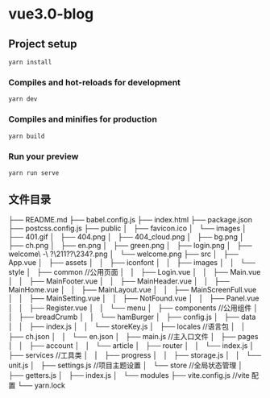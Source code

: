 # vue3.0-blog

## Project setup

```
yarn install
```

### Compiles and hot-reloads for development

```
yarn dev
```

### Compiles and minifies for production

```
yarn build
```

### Run your preview

```
yarn run serve
```

## 文件目录

├── README.md
├── babel.config.js
├── index.html
├── package.json
├── postcss.config.js
├── public
│   ├── favicon.ico
│   └── images
│   ├── 401.gif
│   ├── 404.png
│   ├── 404_cloud.png
│   ├── bg.png
│   ├── ch.png
│   ├── en.png
│   ├── green.png
│   ├── login.png
│   ├── welcome\ -\ ?\211??\234?.png
│   └── welcome.png
├── src
│   ├── App.vue
│   ├── assets
│   │   ├── iconfont
│   │   ├── images
│   │   └── style
│   ├── common //公用页面
│   │   ├── Login.vue
│   │   ├── Main.vue
│   │   ├── MainFooter.vue
│   │   ├── MainHeader.vue
│   │   ├── MainHome.vue
│   │   ├── MainLayout.vue
│   │   ├── MainScreenFull.vue
│   │   ├── MainSetting.vue
│   │   ├── NotFound.vue
│   │   ├── Panel.vue
│   │   ├── Register.vue
│   │   └── menu
│   ├── components //公用组件
│   │   ├── breadCrumb
│   │   └── hamBurger
│   ├── config.js
│   ├── data
│   │   ├── index.js
│   │   └── storeKey.js
│   ├── locales //语言包
│   │   ├── ch.json
│   │   └── en.json
│   ├── main.js //主入口文件
│   ├── pages
│   │   ├── account
│   │   └── article
│   ├── router
│   │   └── index.js
│   ├── services //工具类
│   │   ├── progress
│   │   ├── storage.js
│   │   └── unit.js
│   ├── settings.js //项目主题设置
│   └── store //全局状态管理
│   ├── getters.js
│   ├── index.js
│   └── modules
├── vite.config.js //vite 配置
└── yarn.lock
